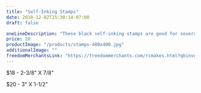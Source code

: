 ```yaml
---
title: "Self-Inking Stamps"
date: 2018-12-02T15:30:14-07:00
draft: false

oneLineDescription: "These black self-inking stamps are good for several thousand impressions before re-inking."
price: 20
productImage: "/products/stamps-400x400.jpg"
additionalImage: ""
freedomMerchantsLink: "https://freedommerchants.com/rcmakes.html?qbinvoice=true&invoicenum=------&amt=20&desc=Self%20Inking%20Stamp"
---
```


$18 - 2-3/8" X 7/8"

$20 - 3" X 1-1/2"